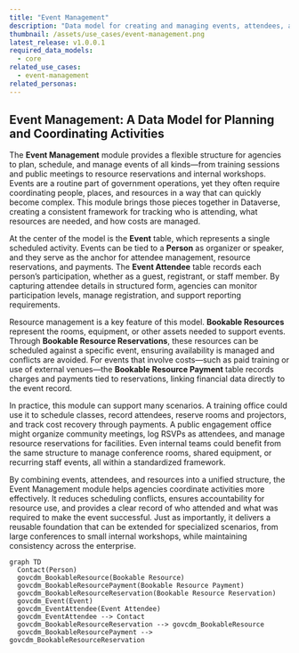 ```yaml
---
title: "Event Management"
description: "Data model for creating and managing events, attendees, and bookable resources (reservations and payments) used by government programs for scheduling, registration, and resource allocation."
thumbnail: /assets/use_cases/event-management.png
latest_release: v1.0.0.1
required_data_models:
  - core
related_use_cases:
  - event-management
related_personas:
---
```


## Event Management: A Data Model for Planning and Coordinating Activities

The **Event Management** module provides a flexible structure for agencies to plan, schedule, and manage events of all kinds—from training sessions and public meetings to resource reservations and internal workshops. Events are a routine part of government operations, yet they often require coordinating people, places, and resources in a way that can quickly become complex. This module brings those pieces together in Dataverse, creating a consistent framework for tracking who is attending, what resources are needed, and how costs are managed.

At the center of the model is the **Event** table, which represents a single scheduled activity. Events can be tied to a **Person** as organizer or speaker, and they serve as the anchor for attendee management, resource reservations, and payments. The **Event Attendee** table records each person’s participation, whether as a guest, registrant, or staff member. By capturing attendee details in structured form, agencies can monitor participation levels, manage registration, and support reporting requirements.

Resource management is a key feature of this model. **Bookable Resources** represent the rooms, equipment, or other assets needed to support events. Through **Bookable Resource Reservations**, these resources can be scheduled against a specific event, ensuring availability is managed and conflicts are avoided. For events that involve costs—such as paid training or use of external venues—the **Bookable Resource Payment** table records charges and payments tied to reservations, linking financial data directly to the event record.

In practice, this module can support many scenarios. A training office could use it to schedule classes, record attendees, reserve rooms and projectors, and track cost recovery through payments. A public engagement office might organize community meetings, log RSVPs as attendees, and manage resource reservations for facilities. Even internal teams could benefit from the same structure to manage conference rooms, shared equipment, or recurring staff events, all within a standardized framework.

By combining events, attendees, and resources into a unified structure, the Event Management module helps agencies coordinate activities more effectively. It reduces scheduling conflicts, ensures accountability for resource use, and provides a clear record of who attended and what was required to make the event successful. Just as importantly, it delivers a reusable foundation that can be extended for specialized scenarios, from large conferences to small internal workshops, while maintaining consistency across the enterprise.

```mermaid
graph TD
  Contact(Person)
  govcdm_BookableResource(Bookable Resource)
  govcdm_BookableResourcePayment(Bookable Resource Payment)
  govcdm_BookableResourceReservation(Bookable Resource Reservation)
  govcdm_Event(Event)
  govcdm_EventAttendee(Event Attendee)
  govcdm_EventAttendee --> Contact
  govcdm_BookableResourceReservation --> govcdm_BookableResource
  govcdm_BookableResourcePayment --> govcdm_BookableResourceReservation
```
